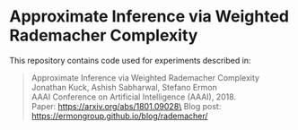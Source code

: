 Approximate Inference via Weighted Rademacher Complexity
============================================

This repository contains code used for experiments described in:

> Approximate Inference via Weighted Rademacher Complexity\
Jonathan Kuck, Ashish Sabharwal, Stefano Ermon\
AAAI Conference on Artificial Intelligence (AAAI), 2018.\
Paper: https://arxiv.org/abs/1801.09028\
Blog post: https://ermongroup.github.io/blog/rademacher/
